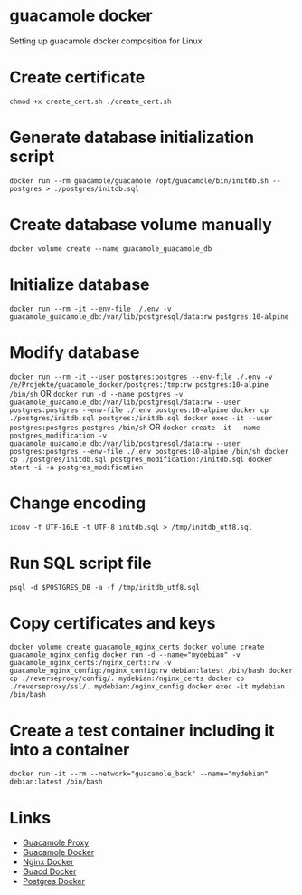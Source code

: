 # guacamole docker
Setting up guacamole docker composition for Linux

# Create certificate
``
chmod +x create_cert.sh
./create_cert.sh
``

# Generate database initialization script
``
docker run --rm guacamole/guacamole /opt/guacamole/bin/initdb.sh --postgres > ./postgres/initdb.sql
``

# Create database volume manually
``
docker volume create --name guacamole_guacamole_db
``

# Initialize database
``
docker run --rm -it --env-file ./.env -v guacamole_guacamole_db:/var/lib/postgresql/data:rw postgres:10-alpine
``

# Modify database
``
docker run --rm -it --user postgres:postgres --env-file ./.env -v /e/Projekte/guacamole_docker/postgres:/tmp:rw postgres:10-alpine /bin/sh
``
OR
``
docker run -d --name postgres -v guacamole_guacamole_db:/var/lib/postgresql/data:rw --user postgres:postgres --env-file ./.env postgres:10-alpine
docker cp ./postgres/initdb.sql postgres:/initdb.sql
docker exec -it --user postgres:postgres postgres /bin/sh
``
OR
``
docker create -it --name postgres_modification -v guacamole_guacamole_db:/var/lib/postgresql/data:rw --user postgres:postgres --env-file ./.env postgres:10-alpine /bin/sh
docker cp ./postgres/initdb.sql postgres_modification:/initdb.sql
docker start -i -a postgres_modification
``

# Change encoding
``
iconv -f UTF-16LE -t UTF-8 initdb.sql > /tmp/initdb_utf8.sql
``

# Run SQL script file
``
psql -d $POSTGRES_DB -a -f /tmp/initdb_utf8.sql
``

# Copy certificates and keys
``
docker volume create guacamole_nginx_certs
docker volume create guacamole_nginx_config
docker run -d --name="mydebian" -v guacamole_nginx_certs:/nginx_certs:rw -v guacamole_nginx_config:/nginx_config:rw debian:latest /bin/bash
docker cp ./reverseproxy/config/. mydebian:/nginx_certs
docker cp ./reverseproxy/ssl/. mydebian:/nginx_config
docker exec -it mydebian /bin/bash
``

# Create a test container including it into a container
``
docker run -it --rm --network="guacamole_back" --name="mydebian" debian:latest /bin/bash
``

# Links
* [Guacamole Proxy](https://guacamole.apache.org/doc/gug/proxying-guacamole.html)
* [Guacamole Docker](https://hub.docker.com/r/guacamole/guacamole/)
* [Nginx Docker](https://hub.docker.com/r/library/nginx/)
* [Guacd Docker](https://hub.docker.com/r/guacamole/guacd/)
* [Postgres Docker](https://hub.docker.com/_/postgres/)
